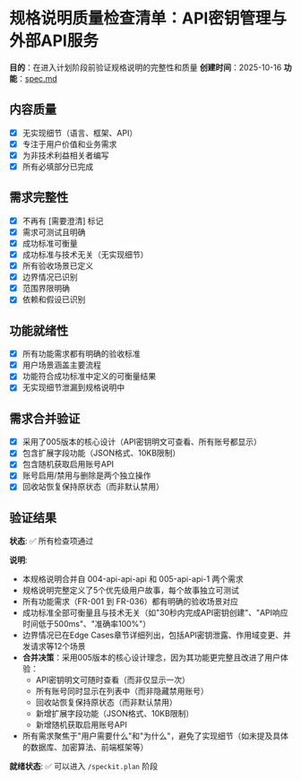 # 规格说明质量检查清单：API密钥管理与外部API服务

**目的**：在进入计划阶段前验证规格说明的完整性和质量
**创建时间**：2025-10-16
**功能**：[spec.md](../spec.md)

## 内容质量

- [x] 无实现细节（语言、框架、API）
- [x] 专注于用户价值和业务需求
- [x] 为非技术利益相关者编写
- [x] 所有必填部分已完成

## 需求完整性

- [x] 不再有 [需要澄清] 标记
- [x] 需求可测试且明确
- [x] 成功标准可衡量
- [x] 成功标准与技术无关（无实现细节）
- [x] 所有验收场景已定义
- [x] 边界情况已识别
- [x] 范围界限明确
- [x] 依赖和假设已识别

## 功能就绪性

- [x] 所有功能需求都有明确的验收标准
- [x] 用户场景涵盖主要流程
- [x] 功能符合成功标准中定义的可衡量结果
- [x] 无实现细节泄漏到规格说明中

## 需求合并验证

- [x] 采用了005版本的核心设计（API密钥明文可查看、所有账号都显示）
- [x] 包含扩展字段功能（JSON格式、10KB限制）
- [x] 包含随机获取启用账号API
- [x] 账号启用/禁用与删除是两个独立操作
- [x] 回收站恢复保持原状态（而非默认禁用）

## 验证结果

**状态**: ✅ 所有检查项通过

**说明**:
- 本规格说明合并自 004-api-api-api 和 005-api-api-1 两个需求
- 规格说明完整定义了5个优先级用户故事，每个故事独立可测试
- 所有功能需求（FR-001 到 FR-036）都有明确的验收场景对应
- 成功标准全部可衡量且与技术无关（如"30秒内完成API密钥创建"、"API响应时间低于500ms"、"准确率100%"）
- 边界情况已在Edge Cases章节详细列出，包括API密钥泄露、作用域变更、并发请求等12个场景
- **合并决策**：采用005版本的核心设计理念，因为其功能更完整且改进了用户体验：
  - API密钥明文可随时查看（而非仅显示一次）
  - 所有账号同时显示在列表中（而非隐藏禁用账号）
  - 回收站恢复保持原状态（而非默认禁用）
  - 新增扩展字段功能（JSON格式、10KB限制）
  - 新增随机获取启用账号API
- 所有需求聚焦于"用户需要什么"和"为什么"，避免了实现细节（如未提及具体的数据库、加密算法、前端框架等）

**就绪状态**: ✅ 可以进入 `/speckit.plan` 阶段
